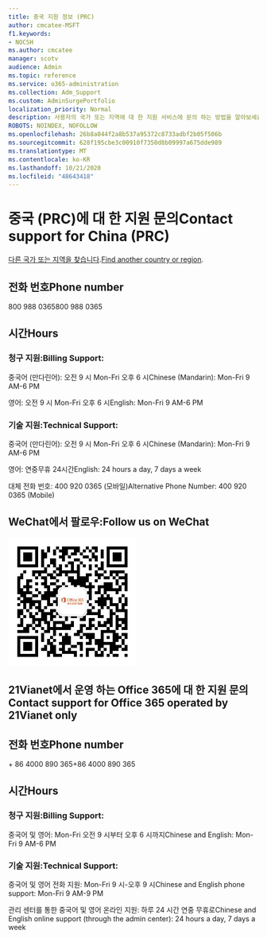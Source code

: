 ```yaml
---
title: 중국 지원 정보 (PRC)
author: cmcatee-MSFT
f1.keywords:
- NOCSH
ms.author: cmcatee
manager: scotv
audience: Admin
ms.topic: reference
ms.service: o365-administration
ms.collection: Adm_Support
ms.custom: AdminSurgePortfolio
localization_priority: Normal
description: 사용자의 국가 또는 지역에 대 한 지원 서비스에 문의 하는 방법을 알아보세요.
ROBOTS: NOINDEX, NOFOLLOW
ms.openlocfilehash: 26b8a044f2a8b537a95372c8733adbf2b05f506b
ms.sourcegitcommit: 628f195cbe3c00910f7350d8b09997a675dde989
ms.translationtype: MT
ms.contentlocale: ko-KR
ms.lasthandoff: 10/21/2020
ms.locfileid: "48643418"
---
```

# <a name="contact-support-for-china-prc"></a><span data-ttu-id="6b694-103">중국 (PRC)에 대 한 지원 문의</span><span class="sxs-lookup"><span data-stu-id="6b694-103">Contact support for China (PRC)</span></span>

<span data-ttu-id="6b694-104">[다른 국가 또는 지역을 찾습니다](../contact-support-for-business-products.md).</span><span class="sxs-lookup"><span data-stu-id="6b694-104">[Find another country or region](../contact-support-for-business-products.md).</span></span>

## <a name="phone-number"></a><span data-ttu-id="6b694-105">전화 번호</span><span class="sxs-lookup"><span data-stu-id="6b694-105">Phone number</span></span>
<span data-ttu-id="6b694-106">800 988 0365</span><span class="sxs-lookup"><span data-stu-id="6b694-106">800 988 0365</span></span>

## <a name="hours"></a><span data-ttu-id="6b694-107">시간</span><span class="sxs-lookup"><span data-stu-id="6b694-107">Hours</span></span>
### <a name="billing-support"></a><span data-ttu-id="6b694-108">청구 지원:</span><span class="sxs-lookup"><span data-stu-id="6b694-108">Billing Support:</span></span>

<span data-ttu-id="6b694-109">중국어 (만다린어): 오전 9 시 Mon-Fri 오후 6 시</span><span class="sxs-lookup"><span data-stu-id="6b694-109">Chinese (Mandarin): Mon-Fri 9 AM-6 PM</span></span>

<span data-ttu-id="6b694-110">영어: 오전 9 시 Mon-Fri 오후 6 시</span><span class="sxs-lookup"><span data-stu-id="6b694-110">English: Mon-Fri 9 AM-6 PM</span></span>

### <a name="technical-support"></a><span data-ttu-id="6b694-111">기술 지원:</span><span class="sxs-lookup"><span data-stu-id="6b694-111">Technical Support:</span></span>

<span data-ttu-id="6b694-112">중국어 (만다린어): 오전 9 시 Mon-Fri 오후 6 시</span><span class="sxs-lookup"><span data-stu-id="6b694-112">Chinese (Mandarin): Mon-Fri 9 AM-6 PM</span></span>

<span data-ttu-id="6b694-113">영어: 연중무휴 24시간</span><span class="sxs-lookup"><span data-stu-id="6b694-113">English: 24 hours a day, 7 days a week</span></span>

<span data-ttu-id="6b694-114">대체 전화 번호: 400 920 0365 (모바일)</span><span class="sxs-lookup"><span data-stu-id="6b694-114">Alternative Phone Number: 400 920 0365 (Mobile)</span></span>

## <a name="follow-us-on-wechat"></a><span data-ttu-id="6b694-115">WeChat에서 팔로우:</span><span class="sxs-lookup"><span data-stu-id="6b694-115">Follow us on WeChat</span></span>
![WeChat QR 코드](../../media/4d8fe09c-1a11-4cd8-be4c-75add8dccddd.jpg)

## <a name="contact-support-for-office-365-operated-by-21vianet-only"></a><span data-ttu-id="6b694-117">21Vianet에서 운영 하는 Office 365에 대 한 지원 문의</span><span class="sxs-lookup"><span data-stu-id="6b694-117">Contact support for Office 365 operated by 21Vianet only</span></span>
## <a name="phone-number"></a><span data-ttu-id="6b694-118">전화 번호</span><span class="sxs-lookup"><span data-stu-id="6b694-118">Phone number</span></span>
<span data-ttu-id="6b694-119">+ 86 4000 890 365</span><span class="sxs-lookup"><span data-stu-id="6b694-119">+86 4000 890 365</span></span>

## <a name="hours"></a><span data-ttu-id="6b694-120">시간</span><span class="sxs-lookup"><span data-stu-id="6b694-120">Hours</span></span>
### <a name="billing-support"></a><span data-ttu-id="6b694-121">청구 지원:</span><span class="sxs-lookup"><span data-stu-id="6b694-121">Billing Support:</span></span>

<span data-ttu-id="6b694-122">중국어 및 영어: Mon-Fri 오전 9 시부터 오후 6 시까지</span><span class="sxs-lookup"><span data-stu-id="6b694-122">Chinese and English: Mon-Fri 9 AM-6 PM</span></span>

### <a name="technical-support"></a><span data-ttu-id="6b694-123">기술 지원:</span><span class="sxs-lookup"><span data-stu-id="6b694-123">Technical Support:</span></span>

<span data-ttu-id="6b694-124">중국어 및 영어 전화 지원: Mon-Fri 9 시-오후 9 시</span><span class="sxs-lookup"><span data-stu-id="6b694-124">Chinese and English phone support: Mon-Fri 9 AM-9 PM</span></span>

<span data-ttu-id="6b694-125">관리 센터를 통한 중국어 및 영어 온라인 지원: 하루 24 시간 연중 무휴로</span><span class="sxs-lookup"><span data-stu-id="6b694-125">Chinese and English online support (through the admin center): 24 hours a day, 7 days a week</span></span>
